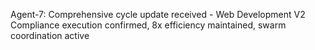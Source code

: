 Agent-7: Comprehensive cycle update received - Web Development V2 Compliance execution confirmed, 8x efficiency maintained, swarm coordination active
